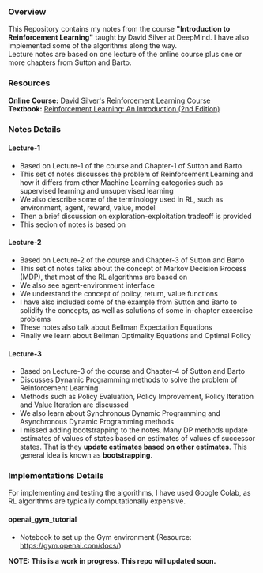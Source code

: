### Overview
This Repository contains my notes from the course **"Introduction to Reinforcement Learning"** taught by David Silver at DeepMind. I have also implemented some of the algorithms along the way.<br/>
Lecture notes are based on one lecture of the online course plus one or more chapters from Sutton and Barto.

### Resources
**Online Course:** [David Silver's Reinforcement Learning Course](https://www.davidsilver.uk/teaching/)<br/>
**Textbook:** [Reinforcement Learning: An Introduction (2nd Edition)](http://incompleteideas.net/book/RLbook2018.pdf)

### Notes Details
#### Lecture-1
- Based on Lecture-1 of the course and Chapter-1 of Sutton and Barto
- This set of notes discusses the problem of Reinforcement Learning and how it differs from other Machine Learning categories such as supervised learning and unsupervised learning
- We also describe some of the terminology used in RL, such as environment, agent, reward, value, model
- Then a brief discussion on exploration-exploitation tradeoff is provided
- This secion of notes is based on

#### Lecture-2
- Based on Lecture-2 of the course and Chapter-3 of Sutton and Barto
- This set of notes talks about the concept of Markov Decision Process (MDP), that most of the RL algorithms are based on
- We also see agent-environment interface
- We understand the concept of policy, return, value functions
- I have also included some of the example from Sutton and Barto to solidify the concepts, as well as solutions of some in-chapter excercise problems
- These notes also talk about Bellman Expectation Equations
- Finally we learn about Bellman Optimality Equations and Optimal Policy

#### Lecture-3
- Based on Lecture-3 of the course and Chapter-4 of Sutton and Barto
- Discusses Dynamic Programming methods to solve the problem of Reinforcement Learning
- Methods such as Policy Evaluation, Policy Improvement, Policy Iteration and Value Iteration are discussed
- We also learn about Synchronous Dynamic Programming and Asynchronous Dynamic Programming methods
- I missed adding bootstrapping to the notes. Many DP methods update estimates of values of states based on estimates of values of successor states. That is they **update estimates based on other estimates**. This general idea is known as **bootstrapping**.

### Implementations Details
For implementing and testing the algorithms, I have used Google Colab, as RL algorithms are typically computationally expensive.
#### openai_gym_tutorial
- Notebook to set up the Gym environment (Resource: https://gym.openai.com/docs/)

**NOTE: This is a work in progress. This repo will updated soon.**
